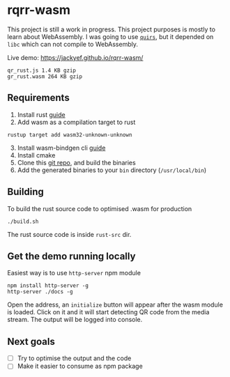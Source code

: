 # rqrr-wasm

This project is still a work in progress. This project purposes is mostly to learn about WebAssembly. 
I was going to use [`quirs`](https://docs.rs/quirs/0.1.1/quirs/), but it depended on `libc` which 
can not compile to WebAssembly.

Live demo: https://jackyef.github.io/rqrr-wasm/

```
qr_rust.js 1.4 KB gzip
gr_rust.wasm 264 KB gzip
```

## Requirements

1. Install rust [guide](https://doc.rust-lang.org/book/ch01-01-installation.html)
2. Add wasm as a compilation target to rust 
```
rustup target add wasm32-unknown-unknown
```
3. Install wasm-bindgen cli [guide](https://docs.rs/crate/wasm-bindgen/0.2.8)
4. Install cmake
5. Clone this [git repo](https://github.com/WebAssembly/binaryen), and build the binaries
6. Add the generated binaries to your `bin` directory (`/usr/local/bin`)

## Building

To build the rust source code to optimised .wasm for production
```
./build.sh
```

The rust source code is inside `rust-src` dir.

## Get the demo running locally

Easiest way is to use `http-server` npm module

```
npm install http-server -g
http-server ./docs -g 
```

Open the address, an `initialize` button will appear after the wasm module is loaded. Click on it and it will start detecting QR code from the media stream.
The output will be logged into console.

## Next goals
- [ ] Try to optimise the output and the code
- [ ] Make it easier to consume as npm package
